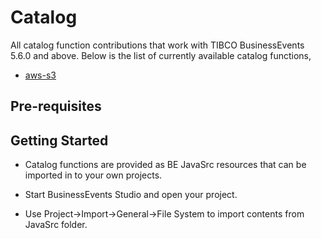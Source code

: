 # Catalog

All catalog function contributions that work with TIBCO BusinessEvents 5.6.0 and above. Below is the list of currently available catalog functions,

* [aws-s3](https://github.com/tibco/be-contribution/tree/main/catalog/aws-s3)

## Pre-requisites


## Getting Started

* Catalog functions are provided as BE JavaSrc resources that can be imported in to your own projects.

* Start BusinessEvents Studio and open your project.
  
* Use Project->Import->General->File System to import contents from JavaSrc folder.